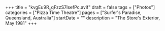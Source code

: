 +++
title = "kvgEu9R_qFzzS7lsefPc.avif"
draft = false
tags = ["Photos"]
categories = ["Pizza Time Theatre"]
pages = ["Surfer's Paradise, Queensland, Australia"]
startDate = ""
description = "The Store's Exterior, May 1981"
+++
